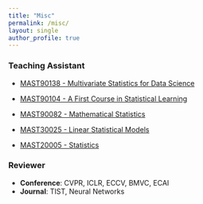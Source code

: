 ```yaml
---
title: "Misc"
permalink: /misc/
layout: single
author_profile: true
---
```


### Teaching Assistant

- <a href="https://handbook.unimelb.edu.au/subjects/mast90138" target="_blank">MAST90138 - Multivariate Statistics for Data Science</a>  

- <a href="https://handbook.unimelb.edu.au/subjects/mast90104" target="_blank">MAST90104 - A First Course in Statistical Learning</a>  

- <a href="https://handbook.unimelb.edu.au/subjects/mast90082" target="_blank">MAST90082 - Mathematical Statistics</a>  

- <a href="https://handbook.unimelb.edu.au/subjects/mast30025" target="_blank">MAST30025 - Linear Statistical Models</a>  

- <a href="https://handbook.unimelb.edu.au/subjects/mast20005" target="_blank">MAST20005 - Statistics</a>  

### Reviewer

- **Conference**: CVPR, ICLR, ECCV, BMVC, ECAI
- **Journal**: TIST, Neural Networks